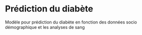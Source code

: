 # Prédiction du diabète
Modèle pour prédiction du diabète en fonction des données socio démographique et les analyses de sang
